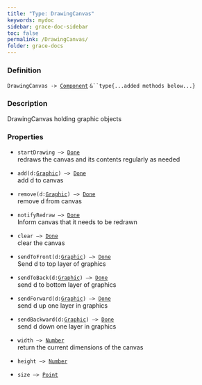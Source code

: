```yaml
---
title: "Type: DrawingCanvas"
keywords: mydoc
sidebar: grace-doc-sidebar
toc: false
permalink: /DrawingCanvas/
folder: grace-docs
---
```


### Definition
`DrawingCanvas -> `[`Component`](/grace-documentation/Component) `&``type{...added methods below...}`

### Description
DrawingCanvas holding graphic objects

### Properties
- `startDrawing —> `[`Done`](/grace-documentation/404)  
redraws the canvas and its contents regularly as needed
  
- `add(d:`[`Graphic`](/grace-documentation/Graphic)`) —> `[`Done`](/grace-documentation/404)  
add d to canvas
  
- `remove(d:`[`Graphic`](/grace-documentation/Graphic)`) —> `[`Done`](/grace-documentation/404)  
remove d from canvas
  
- `notifyRedraw —> `[`Done`](/grace-documentation/404)  
Inform canvas that it needs to be redrawn
  
- `clear —> `[`Done`](/grace-documentation/404)  
clear the canvas
  
- `sendToFront(d:`[`Graphic`](/grace-documentation/Graphic)`) —> `[`Done`](/grace-documentation/404)  
Send d to top layer of graphics
  
- `sendToBack(d:`[`Graphic`](/grace-documentation/Graphic)`) —> `[`Done`](/grace-documentation/404)  
send d to bottom layer of graphics
  
- `sendForward(d:`[`Graphic`](/grace-documentation/Graphic)`) —> `[`Done`](/grace-documentation/404)  
send d up one layer in graphics
  
- `sendBackward(d:`[`Graphic`](/grace-documentation/Graphic)`) —> `[`Done`](/grace-documentation/404)  
send d down one layer in graphics
  
- `width —> `[`Number`](/grace-documentation/404)  
return the current dimensions of the canvas
  
- `height —> `[`Number`](/grace-documentation/404)  
  
- `size —> `[`Point`](/grace-documentation/404)  
  
